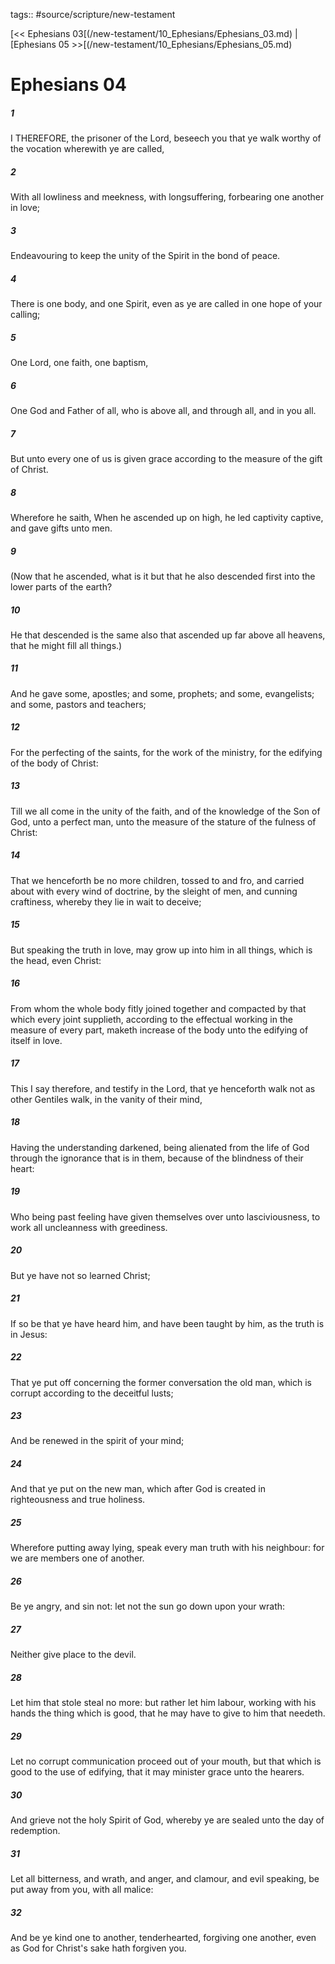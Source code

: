 tags:: #source/scripture/new-testament

[<< Ephesians 03[(/new-testament/10_Ephesians/Ephesians_03.md) | [Ephesians 05 >>[(/new-testament/10_Ephesians/Ephesians_05.md)

# Ephesians 04

##### 1

I THEREFORE, the prisoner of the Lord, beseech you that ye walk worthy of the vocation wherewith ye are called,

##### 2

With all lowliness and meekness, with longsuffering, forbearing one another in love;

##### 3

Endeavouring to keep the unity of the Spirit in the bond of peace.

##### 4

There is one body, and one Spirit, even as ye are called in one hope of your calling;

##### 5

One Lord, one faith, one baptism,

##### 6

One God and Father of all, who is above all, and through all, and in you all.

##### 7

But unto every one of us is given grace according to the measure of the gift of Christ.

##### 8

Wherefore he saith, When he ascended up on high, he led captivity captive, and gave gifts unto men.

##### 9

(Now that he ascended, what is it but that he also descended first into the lower parts of the earth?

##### 10

He that descended is the same also that ascended up far above all heavens, that he might fill all things.)

##### 11

And he gave some, apostles; and some, prophets; and some, evangelists; and some, pastors and teachers;

##### 12

For the perfecting of the saints, for the work of the ministry, for the edifying of the body of Christ:

##### 13

Till we all come in the unity of the faith, and of the knowledge of the Son of God, unto a perfect man, unto the measure of the stature of the fulness of Christ:

##### 14

That we henceforth be no more children, tossed to and fro, and carried about with every wind of doctrine, by the sleight of men, and cunning craftiness, whereby they lie in wait to deceive;

##### 15

But speaking the truth in love, may grow up into him in all things, which is the head, even Christ:

##### 16

From whom the whole body fitly joined together and compacted by that which every joint supplieth, according to the effectual working in the measure of every part, maketh increase of the body unto the edifying of itself in love.

##### 17

This I say therefore, and testify in the Lord, that ye henceforth walk not as other Gentiles walk, in the vanity of their mind,

##### 18

Having the understanding darkened, being alienated from the life of God through the ignorance that is in them, because of the blindness of their heart:

##### 19

Who being past feeling have given themselves over unto lasciviousness, to work all uncleanness with greediness.

##### 20

But ye have not so learned Christ;

##### 21

If so be that ye have heard him, and have been taught by him, as the truth is in Jesus:

##### 22

That ye put off concerning the former conversation the old man, which is corrupt according to the deceitful lusts;

##### 23

And be renewed in the spirit of your mind;

##### 24

And that ye put on the new man, which after God is created in righteousness and true holiness.

##### 25

Wherefore putting away lying, speak every man truth with his neighbour: for we are members one of another.

##### 26

Be ye angry, and sin not: let not the sun go down upon your wrath:

##### 27

Neither give place to the devil.

##### 28

Let him that stole steal no more: but rather let him labour, working with his hands the thing which is good, that he may have to give to him that needeth.

##### 29

Let no corrupt communication proceed out of your mouth, but that which is good to the use of edifying, that it may minister grace unto the hearers.

##### 30

And grieve not the holy Spirit of God, whereby ye are sealed unto the day of redemption.

##### 31

Let all bitterness, and wrath, and anger, and clamour, and evil speaking, be put away from you, with all malice:

##### 32

And be ye kind one to another, tenderhearted, forgiving one another, even as God for Christ's sake hath forgiven you.
